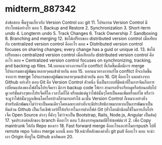 # midterm_887342
ส่งข้อสอบ
พื้นฐานเกี่ยวกับ Version Control และ git
11. โปรแกรม Version Control มีประโยชน์อย่างไร
ตอบ	1. Backup and Restore
	2. Synchronization 
	3. Short-term undo
	4. Longterm undo 
	5. Track Changes
	6. Track Ownership
	7. Sandboxing
	8. Branching and merging
12. ข้อได้เปรียบของ distributed version control เมื่อเทียบกับ centralized version control คืออะไร
ตอบ	• Distributed version control focuses on sharing changes; every change has a guid or unique id.
13. ข้อได้เปรียบของ centralized version control เมื่อเทียบกับ distributed version control คืออะไร
ตอบ	• Centralized version control focuses on synchronizing, tracking, and backing up files.
14.บอกแนวทางการแก้ไข conflict ที่เกิดขึ้นเมื่อมีการ merge โปรแกรมของผู้พัฒนาหลายๆคนเข้าด้วยกัน
ตอบ
15. บอกแนวทางการแก้ไข conflict ที่จะเกิดขึ้นจากการ merge โปรแกรมของผู้พัฒนาหลายๆคนเข้าด้วยกัน
ตอบ
16. Git คืออะไร แตกต่างจาก Github อย่างไร
ตอบ Git คือ Version Control ตัวหนึ่ง ซึ่งเป็นระบบที่มีหน้าที่ในการจัดเก็บการเปลี่ยนแปลงของไฟล์ในโปรเจ็คเรา มีการ backup code ให้เรา สามารถที่จะเรียกดูหรือย้อนกลับไปดูเวอร์ชั่นต่างๆของโปรเจ็คที่ใด เวลาใดก็ได้ หรือแม้แต่ดูว่าไฟล์นั้นๆใครเป็นคนเพิ่มหรือแก้ไข หรือว่าจะดูว่าไฟล์นั้นๆถูกเขียนโดยใครบ้างก็สามารถทำได้ ฉะนั้น Version Control ก็เหมาะอย่างยิ่งสำหรับนักพัฒนาไม่ว่าจะเป็นคนเดียวโดยเฉพาะอย่างยิ่งจะมีประสิทธิภาพมากหากเป็นการพัฒนาเป็นทีมส่วน Github เป็นเว็บเซิฟเวอร์ที่ให้บริการในการฝากไฟล์ Git (ทั่วโลกมักนิยมใช้ในการเก็บโปรเจ็ค Open Source ต่างๆ ที่ดังๆ ไม่ว่าจะเป็น Bootstrap, Rails, Node.js, Angular เป็นต้น)
17. จุดประสงค์หลักของ branch คืออะไร
ตอบ	1.ต้องการคุณสมบัติให้ซอฟต์แวร์
	2. เพื่อ Copy maintrunk ให้กับ Repo ของเรา
18. Fast forward merge คืออะไรและทำไมการpush ไปที่ remote repo จึงต้อง merge แบบนี้
ตอบ	
19.หน้าที่หลักของคำสั่ง git pull คืออะไร
ตอบ จะนำเอา Origin ที่อยู่ใน Github มาอัพเดท
20.


